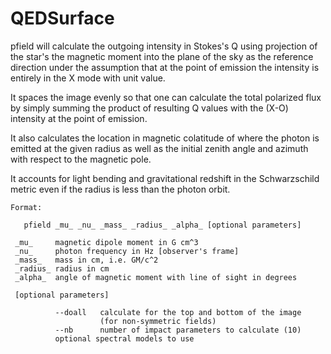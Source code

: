 # QEDSurface

pfield will calculate the outgoing intensity in Stokes's Q using
projection of the star's the magnetic moment into the plane of
the sky as the reference direction under the assumption that at
the point of emission the intensity is entirely in the X mode
with unit value.

It spaces the image evenly so that one can calculate the total
polarized flux by simply summing the product of resulting Q values
with the (X-O) intensity at the point of emission.

It also calculates the location in magnetic colatitude of where
the photon is emitted at the given radius as well as the initial
zenith angle and azimuth with respect to the magnetic pole.

It accounts for light bending and gravitational redshift
in the Schwarzschild metric even if the radius is less than the
photon orbit.

```
Format:

   pfield _mu_ _nu_ _mass_ _radius_ _alpha_ [optional parameters]

 _mu_     magnetic dipole moment in G cm^3
 _nu_     photon frequency in Hz [observer's frame]
 _mass_   mass in cm, i.e. GM/c^2
 _radius_ radius in cm
 _alpha_  angle of magnetic moment with line of sight in degrees

 [optional parameters]

          --doall   calculate for the top and bottom of the image
                    (for non-symmetric fields)
          --nb      number of impact parameters to calculate (10)
          optional spectral models to use
```
